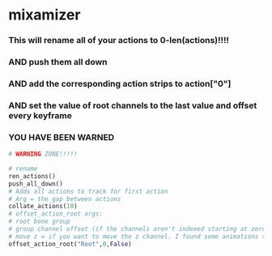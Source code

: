 # mixamizer

### This will rename all of your actions to 0-len(actions)!!!!
### AND push them all down
### AND add the corresponding action strips to action["0"]
### AND set the value of root channels to the last value and offset every keyframe

### YOU HAVE BEEN WARNED
```python
# WARNING ZONE!!!!!

# rename
ren_actions()
push_all_down()
# Adds all actions to track for first action
# Arg = the gap between actions
collate_actions(10)
# offset_action_root args:
# root bone group
# group channel offset (if the channels aren't indexed starting at zero)
# move z = if you want to move the z channel. I found some animations to do weird stuff 
offset_action_root("Root",0,False)
```
